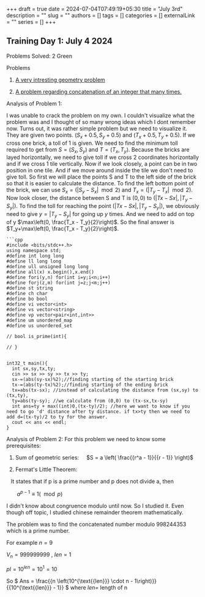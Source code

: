+++ 
draft = true
date = 2024-07-04T07:49:19+05:30
title = "July 3rd"
description = ""
slug = ""
authors = []
tags = []
categories = []
externalLink = ""
series = []
+++

## Training Day 1: July 4 2024

Problems Solved: 2 Green

Problems

1) [A very intresting geometry problem](https://atcoder.jp/contests/abc359/tasks/abc359_c)

2) [A problem regarding concatenation of an integer that many times.](https://atcoder.jp/contests/abc357/tasks/abc357_d)

Analysis of Problem 1:

I was unable to crack the problem on my own. I couldn't visualize what the problem was and I thought of so many wrong ideas which I dont remember now. Turns out, it was rather simple problem but we need to visualize it. They are given two points. $(S_x+0.5,S_y+0.5)$ and $(T_x+0.5,T_y+0.5)$. If we cross one brick, a toll of 1 is given. We need to find the minimum toll required to get from $S=(S_x,S_y)$  and $T=(T_x,T_y)$. Because the bricks are layed horizontally, we need to give toll if we cross 2 coordinates horizontally and if we cross 1 tile vertically. Now if we look closely, a point can be in two position in one tile. And if we move around inside the tile we don't need to give toll. So first we will place the points S and T to the left side of the brick so that it is easier to calculate the distance. To find the left bottom point of the brick, we can use $S_x = \left( \left| S_y - S_x \right| \mod 2 \right)$ and $T_x = \left( \left| T_y - T_x \right| \mod 2 \right)$. Now look closer, the distance between S and T is $(0,0)$ to $(|Tx-Sx|,|T_y-S_y|)$. To find the toll for reaching the point $(|Tx-Sx|,|T_y-S_y|)$, we obviously need to give $y=|T_y-S_y|$ for going up $y$ times. And we need to add on top of y $\max\left(0, \frac{T_x - T_y}{2}\right)$. So the final answer is $T_y+\max\left(0, \frac{T_x - T_y}{2}\right)$.

```
```cpp
#include <bits/stdc++.h>
using namespace std;
#define int long long
#define ll long long
#define ull unsigned long long
#define all(x) x.begin(),x.end()
#define fori(y,n) for(int i=y;i<n;i++)
#define forj(z,m) for(int j=z;j<m;j++)
#define st string
#define ch char
#define bo bool
#define vi vector<int>
#define vs vector<string>
#define vp vector<pair<int,int>>
#define um unordered_map 
#define us unordered_set

// bool is_prime(int){

// }


int32_t main(){
  int sx,sy,tx,ty;
  cin >> sx >> sy >> tx >> ty;
  sx-=(abs(sy-sx)%2);//finding starting of the starting brick
  tx-=(abs(ty-tx)%2);//finding starting of the ending brick
  tx=abs(tx-sx); //instead of calculating the distance from (sx,sy) to (tx,ty),
  ty=abs(ty-sy); //we calculate from (0,0) to (tx-sx,tx-sy)
  int ans=ty + max((int)0,(tx-ty)/2); //here we want to know if you need to go 'd' distance after ty distance. if tx>ty then we need to add d=(tx-ty)/2 to ty for the answer.
  cout << ans << endl;
}
```

Analysis of Problem 2:
For this problem we need to know some prerequisites:

1) Sum of geometric series: 
       $S = a \left( \frac{{r^a - 1}}{{r - 1}} \right)$ 

2) Fermat's Little Theorem:

   It states that if p is a prime number and p does not divide a, then

       $a^{p-1} \equiv 1(\mod p)$

I didn't know about congruence modulo until now. So I studied it. Even though off topic, I studied chinese remainder theorem mathematically.



The problem was to find the concatenated number modulo 998244353 which is a prime number.



For example $n=9$

$V_n=999999999$ , $len=1$ 

$pl=10^{len}=10^1=10$





So $ Ans = \frac{{n \left(10^{\text{{len}}} \cdot n - 1\right)}}{{10^{\text{{len}}} - 1}} $ where $len=$ length of n
